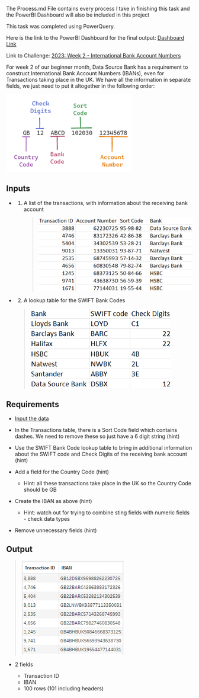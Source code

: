 The Process.md File contains every process I take in finishing this task and the PowerBI Dashboard will also be included in this project

This task was completed using PowerQuery.

Here is the link to the PowerBI Dashboard for the final output: [Dashboard Link](https://app.powerbi.com/view?r=eyJrIjoiMTk0ZmIxMzQtZWE0Ni00NjM3LTkxNDctNjBlMzM5M2U3ZGE2IiwidCI6IjczOWFhMmE3LTFiMzktNGIzNS1iNTEzLTQ1NjY5MzQ3YjFjYSJ9)

Link to Challenge: [2023: Week 2 - International Bank Account Numbers](https://preppindata.blogspot.com/2023/01/2023-week-2-international-bank-account.html) 

For week 2 of our beginner month, Data Source Bank has a requirement to construct International Bank Account Numbers (IBANs), even for Transactions taking place in the UK.
We have all the information in separate fields, we just need to put it altogether in the following order:

![Image](https://github.com/peralivet/PreppingDataWeeklyProject/blob/ea41eb0f5a820e8f23b4526f4a7a0af8582c5b22/week-03-project/image/image.png)

## Inputs

- 1. A list of the transactions, with information about the receiving bank account
     >![Input1](https://github.com/peralivet/PreppingDataWeeklyProject/blob/ea41eb0f5a820e8f23b4526f4a7a0af8582c5b22/week-03-project/image/input1.png)

- 2. A lookup table for the SWIFT Bank Codes
    >![Input1](https://github.com/peralivet/PreppingDataWeeklyProject/blob/ea41eb0f5a820e8f23b4526f4a7a0af8582c5b22/week-03-project/image/input2.png)

## Requirements
 

- [Input the data](https://drive.google.com/drive/folders/10atKDtZtLwyBPOG9NaFiMGzbnZ0jEyCe?usp=share_link)

- In the Transactions table, there is a Sort Code field which contains dashes. We need to remove these so just have a 6 digit string (hint)
- Use the SWIFT Bank Code lookup table to bring in additional information about the SWIFT code and Check Digits of the receiving bank account (hint)
- Add a field for the Country Code (hint)
  - Hint: all these transactions take place in the UK so the Country Code should be GB
- Create the IBAN as above (hint)
  - Hint: watch out for trying to combine sting fields with numeric fields - check data types
- Remove unnecessary fields (hint)
 

## Output

> ![Output](https://github.com/peralivet/PreppingDataWeeklyProject/blob/ea41eb0f5a820e8f23b4526f4a7a0af8582c5b22/week-03-project/image/output.png)
- 2 fields

  - Transaction ID
  - IBAN
  - 100 rows (101 including headers)
